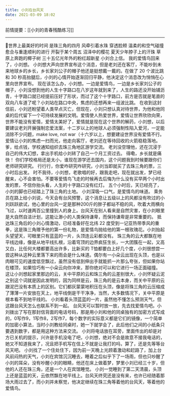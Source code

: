 ```yaml
---
title: 小刘在台风天
date: 2021-03-09 18:02
---
```

前情提要：[[小刘的青春残酷练习]]
- - - - - 
世界上最美好的时间
是珠三角的四月
风牵引着水珠
穿透脸颊
温柔的和空气碰撞
愈合与重逢顺利的进行
开裂于某个周五
沼泽中的樱花
夏天少年脖子上的汗珠
草原上奔跑的椰子树
三十五亿光年外的粉红超新星
小刘合上信。
我的爱情鸟回来了，小刘想。
小刘想大声向世界宣布这个消息，但是老刘还在客厅，不能吵到未来地球乡的乡长，乡长家刘公子的帽子他还是挺想戴一戴的。在做了 20 个波比跳和 30 秒高抬腿后，小刘的心情开始逐渐回归平静，他决定这个消息改为悄悄在心里向世界宣布。
现在该怎么办，小刘想。一边是爱情鸟，一边是乡长家刘公子的帽子，小刘没想到他的人生十字路口在八岁这年就到来了，人生的路还没开始铺沥青，十字路口就已经提前压好了形状，而过了这个十字路口，前方是否就是笔直的双向八车道了呢？小刘站在路口中央，焦虑的还想再来一组波比跳。
在收到这封信前，小刘还盼望着人类早点灭亡，但现在，小刘只想认真对待世界，为他和他同桌的后代留下一个可持续发展的文明。爱情使人热爱世界，爱情让世界欣欣向荣，世界不能没有爱情，爱情太美好了，爱情就是现在这个世界的解药，小刘想，以后要建议老刘开展强制恋爱法案，十二岁以上的地球人必须强制性陷入爱河，一定能消除不少问题，make love, not war（十六岁以上，想要建设世界没有爱情不行。
爱情让小刘的焦虑一扫而光，他走向客厅，老刘还在等待回收的火箭稳稳落地。
爹，给点钱，学校通知组织去珠三角地区游学交流。
老刘没空理他，还在沉浸于自己的伟大幻想，拿出手机给小刘转了自己一个月工资过去。
得嘞，乡长就是痛快！
你们学校格局还是太小，谁现在游学还去国内，这个问题我到时候要跟你们老师研究研究。
行行行，你爱咋研究咋研究，小刘当即就买了去珠三角的票，三小时后出发。
时不我待，小刘想，老歌唱的好，跟我走吧，现在就出发，梦已经醒来，心不会害怕。不要等爱情鸟飞走的时候再去后悔为什么没有买早两个小时出发的票，不信你抬头看，人生的十字路口没有红灯。
五个小时后，天已经亮了，小刘的脚也已经踏上了珠三角的土地。
小刘深吸一口气，是爱情鸟的味道。
乘务员在路上给小刘说，今天会有台风预警，这个消息让五级以上的风都没有吹过的小刘跃跃欲试，他心里的台风一定是那种200斤的胖子都站不稳的风，吹着大雨横向飞过，以时速两百公里撞到人的身上。台风天在别人看来是自然灾害，在小刘眼里是大自然自洁计划，这能让渺小的人类保持谦卑，而保持谦卑是非常重要的。
抵达珠三角后的小刘心情激动，已经准备好在北纬 22 度受到一记亚热带季风的重拳，这是珠三角赠予他的第一份礼物，是爱情鸟抛给他的第一根玫瑰花。小刘抬起头望望天，可眼里只有蓝蓝的一片，头顶连云彩都没有。
珠三角的云大都飘在地平线边缘，像是从地平线扎根，沿着穹顶的边界疯狂生长，一大团簇在一起，又高又白，比任何大楼都要高出许多，比新买的 T恤都要白上好几个度，小刘很想尝一尝这种从这种云里落下来的雨会是什么味道。偶尔有一小朵云出现在头顶，也是以肉眼可见的速度低空飘过，虽然没有低到伸出手就能抓一片那么夸张，但如果你站在楼顶，如果恰巧有一小朵云向你冲来，那你绝对可以和它进行一场正面碰撞。
这让小刘想起家里那边的云，关中平原的云和珠三角的云差别很大，小刘怀疑云泥之别这个词就是因此发明的，因为同样是云，珠三角的是云本身，而关中平原的云跟泥巴没有本质上的区别。它们都灰蒙蒙地积压在头顶，像是将珠三角的云压缩成了薄薄一片安放在天上，地平线倒是干干净净，当然，大多数情况下，关中平原是根本看不到地平线的。
小刘看着头顶蓝蓝的一片，虽然他不懂怎么预测天气，但这跟台风天怎么也联系不到一起。
台风天可以暂时放一放，先去找爱情鸟吧。小刘拨出了写在那封信背面的电话号码，那是用小刘和他的同桌独有的加密方式写成的，0写作9，1写作8，2写作7，每个数字的实际意义都是它们的镜像，一个简单的加密小算法，当时小刘教给同桌时，她一下就学会了，此后他们之间的小纸条只要遇到数字，都是用这种方法来交流。
小刘将电话放在耳旁，里面传出的却是对方已关机的提示，兴许是手机没电了吧，小刘想，绝对不会是故意不接我电话的，她又不知道我来了，况且把手机写在信上不就是让我打的吗，算了，还是先等等台风天吧。
小刘找了一个住处住下，因为前一天晚上光顾着激动和赶路了，加上台风前闷热的天气，小刘在宾馆沉沉睡去，睡着之后似乎下了一场雨，但也只吵醒了小刘的耳朵，没有吵醒小刘的眼睛，他还在床上做着梦，梦里小刘已经三十岁，但他的人还在珠三角，还是一个人在宾馆睡觉。
小刘一觉睡到了第二天清晨，头顶上还是蓝蓝的天，云依然飘在地平线上。台风天终究还是没有来，也许已经随着那场大雨过去了，而小刘并未察觉，他决定继续在珠三角等着他的台风天，等着他的爱情鸟。